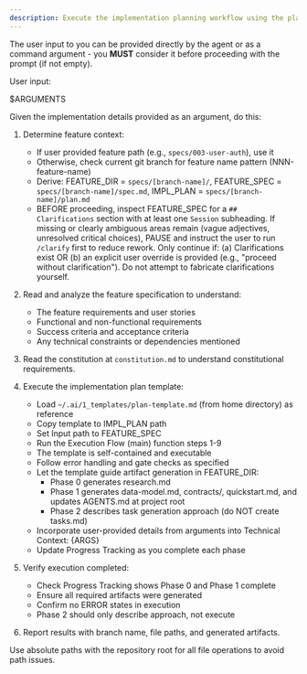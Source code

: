 ```yaml
---
description: Execute the implementation planning workflow using the plan template to generate design artifacts.
---
```


The user input to you can be provided directly by the agent or as a command argument - you **MUST** consider it before proceeding with the prompt (if not empty).

User input:

$ARGUMENTS

Given the implementation details provided as an argument, do this:

1. Determine feature context:
   - If user provided feature path (e.g., `specs/003-user-auth`), use it
   - Otherwise, check current git branch for feature name pattern (NNN-feature-name)
   - Derive: FEATURE_DIR = `specs/[branch-name]/`, FEATURE_SPEC = `specs/[branch-name]/spec.md`, IMPL_PLAN = `specs/[branch-name]/plan.md`
   - BEFORE proceeding, inspect FEATURE_SPEC for a `## Clarifications` section with at least one `Session` subheading. If missing or clearly ambiguous areas remain (vague adjectives, unresolved critical choices), PAUSE and instruct the user to run `/clarify` first to reduce rework. Only continue if: (a) Clarifications exist OR (b) an explicit user override is provided (e.g., "proceed without clarification"). Do not attempt to fabricate clarifications yourself.

2. Read and analyze the feature specification to understand:
   - The feature requirements and user stories
   - Functional and non-functional requirements
   - Success criteria and acceptance criteria
   - Any technical constraints or dependencies mentioned

3. Read the constitution at `constitution.md` to understand constitutional requirements.

4. Execute the implementation plan template:
   - Load `~/.ai/1_templates/plan-template.md` (from home directory) as reference
   - Copy template to IMPL_PLAN path
   - Set Input path to FEATURE_SPEC
   - Run the Execution Flow (main) function steps 1-9
   - The template is self-contained and executable
   - Follow error handling and gate checks as specified
   - Let the template guide artifact generation in FEATURE_DIR:
     * Phase 0 generates research.md
     * Phase 1 generates data-model.md, contracts/, quickstart.md, and updates AGENTS.md at project root
     * Phase 2 describes task generation approach (do NOT create tasks.md)
   - Incorporate user-provided details from arguments into Technical Context: {ARGS}
   - Update Progress Tracking as you complete each phase

5. Verify execution completed:
   - Check Progress Tracking shows Phase 0 and Phase 1 complete
   - Ensure all required artifacts were generated
   - Confirm no ERROR states in execution
   - Phase 2 should only describe approach, not execute

6. Report results with branch name, file paths, and generated artifacts.

Use absolute paths with the repository root for all file operations to avoid path issues.
